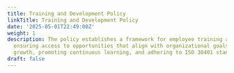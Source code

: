 ```yaml
---
title: Training and Development Policy
linkTitle: Training and Development Policy
date: '2025-05-01T22:49:00Z'
weight: 1
description: The policy establishes a framework for employee training and development,
  ensuring access to opportunities that align with organizational goals and individual
  growth, promoting continuous learning, and adhering to ISO 30401 standards.
draft: false
---
```



<!-- Unsupported block type: unsupported -->